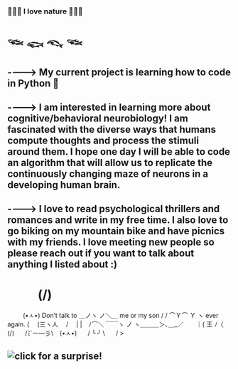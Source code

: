 ### 🌵🌵🌵 __I love nature__ 🌲🌲🌲
#  𓆝 𓆟 𓆞 𓆝 
        
## ----> My current project is learning how to code in Python 🐍
## ----> I am interested in learning more about cognitive/behavioral neurobiology! I am fascinated with the diverse ways that humans compute thoughts and process the stimuli around them. I hope one day I will be able to code an algorithm that will allow us to replicate the continuously changing maze of neurons in a developing human brain. 
## ----> I love to read psychological thrillers and romances and write in my free time. I also love to go biking on my mountain bike and have picnics with my friends. I love meeting new people so please reach out if you want to talk about anything I listed about :)
# ⁣⠀⠀⠀ (\/)
⠀⠀⠀ (•ㅅ•)      Don’t talk to
＿ノヽ ノ＼＿      me or my son
/  / ⌒Ｙ⌒ Ｙ  ヽ     ever again.
( 　(三ヽ人　 /　  |
|　ﾉ⌒＼ ￣￣ヽ   ノ
ヽ＿＿＿＞､＿_／
⠀⠀ ｜( 王 ﾉ〈  ⠀ (\/)
⠀⠀/ﾐ`ー―彡\ ⠀(•ㅅ•)
⠀⠀/ ╰    ╯ \⠀⠀ /    \>

## ![click for a surprise!](https://www.pinterest.com/pin/594193744604802082/)

<!--
**tinarcheng/tinarcheng** is a ✨ _special_ ✨ repository because its `README.md` (this file) appears on your GitHub profile.

Here are some ideas to get you started:

- 🔭 I’m currently working on ...
- 🌱 I’m currently learning ...
- 👯 I’m looking to collaborate on ...
- 🤔 I’m looking for help with ...
- 💬 Ask me about ...
- 📫 How to reach me: ...
- 😄 Pronouns: ...
- ⚡ Fun fact: ...
-->
